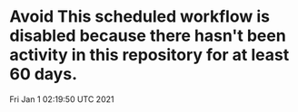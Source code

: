 # Avoid This scheduled workflow is disabled because there hasn't been activity in this repository for at least 60 days.
Fri Jan  1 02:19:50 UTC 2021
